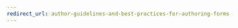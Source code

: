 ```yaml
---
redirect_url: author-guidelines-and-best-practices-for-authoring-forms-in-the-authoring-tool
---
```

